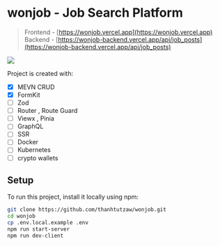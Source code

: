 # wonjob - Job Search Platform
> Frontend - [https://wonjob.vercel.app](https://wonjob.vercel.app)
<br> Backend - [https://wonjob-backend.vercel.app/api/job_posts](https://wonjob-backend.vercel.app/api/job_posts)

<p text-align="center"><img src="https://skillicons.dev/icons?i=vue,mongo,nodejs,express" /></p>

Project is created with:

* [x] MEVN CRUD
* [x] FormKit
* [ ] Zod
* [ ] Router , Route Guard
* [ ] Viewx , Pinia
* [ ] GraphQL
* [ ] SSR
* [ ] Docker
* [ ] Kubernetes
* [ ] crypto wallets

## Setup

To run this project, install it locally using npm:

```bash
git clone https://github.com/thanhtutzaw/wonjob.git
cd wonjob
cp .env.local.example .env
npm run start-server
npm run dev-client
```
